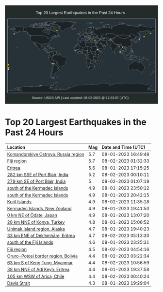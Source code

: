 ![Map](./map.png)

# Top 20 Largest Earthquakes in the Past 24 Hours

| Location | Mag | Date and Time (UTC) |
|:---|:---|:---|
| [Komandorskiye Ostrova, Russia region](https://earthquake.usgs.gov/earthquakes/eventpage/us6000kx37) | 5.7 | 08-01-2023 16:49:48 |
| [Fiji region](https://earthquake.usgs.gov/earthquakes/eventpage/us6000kx7w) | 5.7 | 08-02-2023 01:32:33 |
| [Eritrea](https://earthquake.usgs.gov/earthquakes/eventpage/us6000kx3e) | 5.6 | 08-01-2023 17:15:25 |
| [282 km SSE of Port Blair, India](https://earthquake.usgs.gov/earthquakes/eventpage/us6000kx7b) | 5.2 | 08-02-2023 00:10:11 |
| [279 km SE of Port Blair, India](https://earthquake.usgs.gov/earthquakes/eventpage/us6000kx7s) | 5 | 08-02-2023 01:07:19 |
| [south of the Kermadec Islands](https://earthquake.usgs.gov/earthquakes/eventpage/us6000kx7h) | 4.9 | 08-01-2023 23:50:12 |
| [south of the Kermadec Islands](https://earthquake.usgs.gov/earthquakes/eventpage/us6000kx57) | 4.9 | 08-01-2023 20:42:15 |
| [Kuril Islands](https://earthquake.usgs.gov/earthquakes/eventpage/us6000kxb2) | 4.9 | 08-02-2023 11:35:18 |
| [Kermadec Islands, New Zealand](https://earthquake.usgs.gov/earthquakes/eventpage/us6000kx4w) | 4.9 | 08-01-2023 19:41:50 |
| [0 km NE of Ōdate, Japan](https://earthquake.usgs.gov/earthquakes/eventpage/us6000kx1g) | 4.9 | 08-01-2023 13:07:20 |
| [28 km NNE of Konya, Turkey](https://earthquake.usgs.gov/earthquakes/eventpage/us6000kx2n) | 4.8 | 08-01-2023 15:06:52 |
| [Unimak Island region, Alaska](https://earthquake.usgs.gov/earthquakes/eventpage/us6000kx4m) | 4.7 | 08-01-2023 19:40:23 |
| [33 km ENE of Dek’emhāre, Eritrea](https://earthquake.usgs.gov/earthquakes/eventpage/us6000kx90) | 4.7 | 08-02-2023 05:13:30 |
| [south of the Fiji Islands](https://earthquake.usgs.gov/earthquakes/eventpage/us6000kx6x) | 4.6 | 08-01-2023 23:25:31 |
| [Fiji region](https://earthquake.usgs.gov/earthquakes/eventpage/us6000kx8t) | 4.5 | 08-02-2023 04:54:16 |
| [Oruro-Potosi border region, Bolivia](https://earthquake.usgs.gov/earthquakes/eventpage/us6000kx87) | 4.4 | 08-02-2023 03:22:34 |
| [63 km S of Kēng Tung, Myanmar](https://earthquake.usgs.gov/earthquakes/eventpage/us6000kxaz) | 4.4 | 08-02-2023 10:56:59 |
| [38 km NNE of Adi Keyh, Eritrea](https://earthquake.usgs.gov/earthquakes/eventpage/us6000kx4n) | 4.4 | 08-01-2023 19:37:58 |
| [105 km WSW of Arica, Chile](https://earthquake.usgs.gov/earthquakes/eventpage/us6000kx7l) | 4.4 | 08-02-2023 00:40:24 |
| [Davis Strait](https://earthquake.usgs.gov/earthquakes/eventpage/us6000kx4k) | 4.3 | 08-01-2023 19:29:04 |
